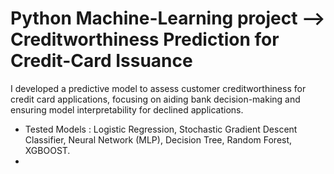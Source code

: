 # Python Machine-Learning project --> Creditworthiness Prediction for Credit-Card Issuance <br> 
I developed a predictive model to assess customer creditworthiness for credit card applications, focusing on aiding bank decision-making and ensuring model interpretability for declined applications.
- Tested Models : Logistic Regression, Stochastic Gradient Descent Classifier, Neural Network (MLP), Decision Tree, Random Forest, XGBOOST.
- ![]()
